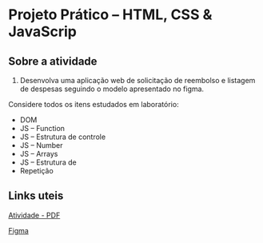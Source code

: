 # Projeto Prático – HTML, CSS & JavaScrip

## Sobre a atividade

1. Desenvolva uma aplicação web de solicitação de reembolso e listagem de despesas 
seguindo o modelo apresentado no figma. 
 
Considere todos os itens estudados em laboratório: 
 
- DOM 
- JS – Function 
- JS – Estrutura de controle 
- JS – Number 
- JS – Arrays 
- JS – Estrutura de 
- Repetição

## Links uteis

[Atividade - PDF](Projeto%20Reembolso.pdf)

[Figma](https://www.figma.com/design/z8kO5MjL5vwgoqy7RV5lFs/Projeto---Sistema-de-reembolso?node-id=3-376&p=f&t=KEVyjrFhezUxFy12-0)